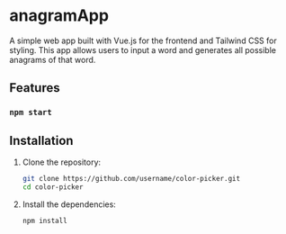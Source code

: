 # anagramApp

A simple web app built with Vue.js for the frontend and Tailwind CSS for styling. This app allows users to input a word and generates all possible anagrams of that word.

## Features

### `npm start`

## Installation

1. Clone the repository:
   ```bash
   git clone https://github.com/username/color-picker.git
   cd color-picker

2. Install the dependencies:
   
   ```bash
   npm install
